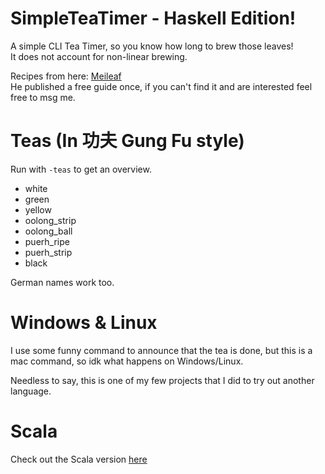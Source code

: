 # SimpleTeaTimer - Haskell Edition!
A simple CLI Tea Timer, so you know how long to brew those leaves!  
It does not account for non-linear brewing.

Recipes from here: [Meileaf](https://meileaf.com)  
He published a free guide once, if you can't find it and are interested feel free to msg me.

# Teas (In 功夫 Gung Fu style)

Run with `-teas` to get an overview.

- white
- green
- yellow
- oolong_strip
- oolong_ball
- puerh_ripe
- puerh_strip
- black

German names work too.

# Windows & Linux
I use some funny command to announce that the tea is done, but this is a mac command, so idk what happens on Windows/Linux.

Needless to say, this is one of my few projects that I did to try out another language.

# Scala

Check out the Scala version [here](https://github.com/0xmycf/SimpleTeaTimer/tree/main)